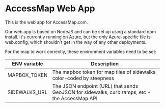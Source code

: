 AccessMap Web App
=================

This is the web app for AccessMap.com.

Our web app is based on NodeJS and can be set up using a standard npm install. It's currently running on Azure, but the only Azure-specific file is web.config, which shouldn't get in the way of any other deployments.

For the map to work correctly, these environment variables need to be set:

| ENV variable | Description |
| --- | --- |
| MAPBOX_TOKEN | The mapbox token for map tiles of sidewalks color-coded by steepness |
| SIDEWALKS_URL | The JSON endpoint (URL) that sends GeoJSON for sidewalks, curb ramps, etc - the AccessMap API |

